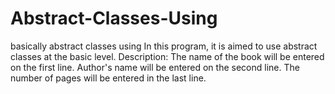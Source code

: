 # Abstract-Classes-Using
basically abstract classes using
In this program, it is aimed to use abstract classes at the basic level.
Description:
The name of the book will be entered on the first line.
Author's name will be entered on the second line.
The number of pages will be entered in the last line.
